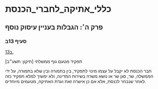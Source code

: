 # כללי_אתיקה_לחברי_הכנסת

## פרק ה׳: הגבלות בעניין עיסוק נוסף

### סעיף 13ב

[13ב.](https://he.wikisource.org/wiki/כללי_אתיקה_לחברי_הכנסת#סעיף_13ב)

תפקיד מטעם גוף ממשלתי [תיקון: תשע״ב]

חבר הכנסת לא יקבל על עצמו מינוי לתפקיד, בין בתמורה ובין שלא בתמורה, על ידי הממשלה, שר, סגן שר או נושא משרה בשירות המדינה, ולא ימשיך למלא תפקיד כזה לאחר שנבחר לכנסת, אלא אם כן אישרה זאת ועדת האתיקה, מטעמים מיוחדים.